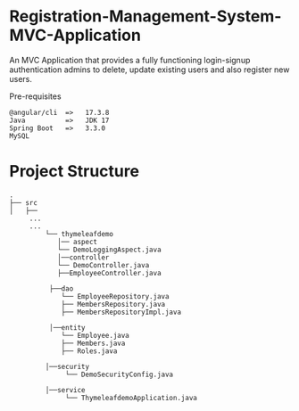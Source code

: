 # Registration-Management-System-MVC-Application

An MVC Application that provides a fully functioning login-signup authentication admins to delete, update existing users and also register new users.

Pre-requisites
```
@angular/cli  =>   17.3.8
Java          =>   JDK 17
Spring Boot   =>   3.3.0
MySQL	
```

# Project Structure
```
.
├── src
│   ├──
     ...
     ...
         └── thymeleafdemo
            │── aspect
            └── DemoLoggingAspect.java                      
            │──controller
            └── DemoController.java
            ├──EmployeeController.java

          ├──dao
             └── EmployeeRepository.java
             ├── MembersRepository.java
             ├── MembersRepositoryImpl.java     

          │──entity
             └── Employee.java
             ├── Members.java
             ├── Roles.java    
   
         │──security
              └── DemoSecurityConfig.java

         │──service
              └── ThymeleafdemoApplication.java


```


